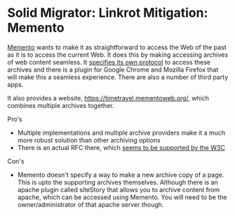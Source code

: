 # Solid Migrator: Linkrot Mitigation: Memento

[Memento](http://mementoweb.org/) wants to make it as straightforward to access the Web of the past as it is to access the current Web. It does this by making accessing archives of web content seamless. It [specifies its own protocol](hhttps://tools.ietf.org/rfc/rfc7089.txt) to access these archives and there is a plugin for Google Chrome and Mozilla Firefox that will make this a seamless experience. There are also a number of third party apps.

It also provides a website, https://timetravel.mementoweb.org/, which combines multiple archives together.

Pro's

- Multiple implementations and multiple archive providers make it a much more robust solution than other archiving options
- There is an actual RFC there, which [seems to be supported by the W3C](https://blog.dshr.org/2016/09/memento-at-w3c.html)

Con's

- Memento doesn't specify a way to make a new archive copy of a page. This is upto the supporting archives themselves. Although there is an apache plugin called siteStory that allows you to archive content from apache, which can be accessed using Memento. You will need to be the owner/administrator of that apache server though.
